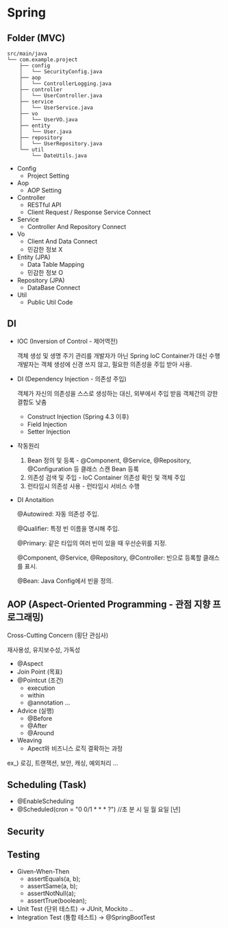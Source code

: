 # Spring

## Folder (MVC)
```
src/main/java
└── com.example.project
    ├── config
    │   └── SecurityConfig.java
    ├── aop
    │   └── ControllerLogging.java
    ├── controller
    │   └── UserController.java
    ├── service
    │   └── UserService.java
    ├── vo
    │   └── UserVO.java
    ├── entity
    │   └── User.java
    ├── repository
    │   └── UserRepository.java
    └── util
        └── DateUtils.java
```
   - Config
     - Project Setting
   - Aop
     - AOP Setting
   - Controller
     - RESTful API
     - Client Request / Response Service Connect
   - Service
     - Controller And Repository Connect
   - Vo
     - Client And Data Connect
     - 민감한 정보 X
   - Entity (JPA)
     - Data Table Mapping
     - 민감한 정보 O
   - Repository (JPA)
     - DataBase Connect
   - Util
     - Public Util Code

  
## DI
- IOC (Inversion of Control - 제어역전)

  객체 생성 및 생명 주기 관리를 개발자가 아닌 Spring IoC Container가 대신 수행
  개발자는 객체 생성에 신경 쓰지 않고, 필요한 의존성을 주입 받아 사용.

- DI (Dependency Injection - 의존성 주입)

  객체가 자신의 의존성을 스스로 생성하는 대신, 외부에서 주입 받음
  객체간의 강한 결합도 낮춤

    - Construct Injection (Spring 4.3 이후)
    - Field Injection
    - Setter Injection
 
- 작동원리
    1. Bean 정의 및 등록 - @Component, @Service, @Repository, @Configuration 등 클래스 스캔 Bean 등록
    2. 의존성 검색 및 주입 - IoC Container 의존성 확인 및 객체 주입
    3. 런타임시 의존성 사용 - 런타임시 서비스 수행
- DI Anotaition
  
    @Autowired: 자동 의존성 주입.
  
    @Qualifier: 특정 빈 이름을 명시해 주입.
  
    @Primary: 같은 타입의 여러 빈이 있을 때 우선순위를 지정.
  
    @Component, @Service, @Repository, @Controller: 빈으로 등록할 클래스를 표시.
  
    @Bean: Java Config에서 빈을 정의.

## AOP (Aspect-Oriented Programming - 관점 지향 프로그래밍)
  Cross-Cutting Concern (횡단 관심사)

  재사용성, 유지보수성, 가독성
    
- @Aspect
- Join Point (목표)
- @Pointcut (조건)
    - execution
    - within
    - @annotation ...
- Advice (실행)
    - @Before
    - @After
    - @Around
- Weaving
    - Apect와 비즈니스 로직 결확하는 과정

ex_) 로깅, 트랜잭션, 보안, 캐싱, 예외처리 ...

## Scheduling (Task)
  - @EnableScheduling
  - @Scheduled(cron = "0 0/1 * * * ?")  //초 분 시 일 월 요일 [년]

## Security
## Testing
  - Given-When-Then
      - assertEquals(a, b);
      - assertSame(a, b);
      - assertNotNull(a);
      - assertTrue(boolean);
  - Unit Test (단위 테스트) -> JUnit, Mockito .. 
  - Integration Test (통합 테스트) -> @SpringBootTest
